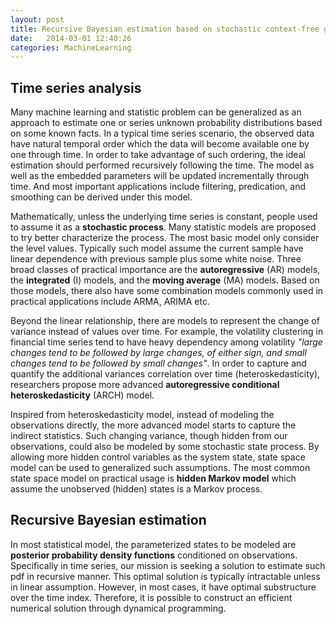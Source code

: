 ```yaml
---
layout: post
title: Recursive Bayesian estimation based on stochastic context-free grammar
date:   2014-03-01 12:40:26
categories: MachineLearning 
---
```


## Time series analysis
Many machine learning and statistic problem can be generalized as an approach to estimate one or series unknown probability distributions based on some known facts.
In a typical time series scenario, the observed data have natural temporal order which the data will become available one by one through time.
In order to take advantage of such ordering, the ideal estimation should performed recursively following the time. 
The model as well as the embedded parameters will be updated incrementally through time. 
And most important applications include filtering, predication, and smoothing can be derived under this model.

Mathematically, unless the underlying time series is constant, people used to assume it as a **stochastic process**. Many statistic models are proposed to try better characterize the process. 
The most basic model only consider the level values. Typically such model assume the current sample have linear dependence with previous sample plus some white noise. 
Three broad classes of practical importance are the **autoregressive** (AR) models, the **integrated** (I) models, and the **moving average** (MA) models. 
Based on those models, there also have some combination models commonly used in practical applications include ARMA, ARIMA etc.

Beyond the linear relationship, there are models to represent the change of variance instead of values over time. 
For example, the volatility clustering in financial time series tend to have heavy dependency among volatility _"large changes tend to be followed by large changes, of either sign, and small changes tend to be followed by small changes"_.
In order to capture and quantify the additional variances correlation over time (heteroskedasticity), researchers propose more advanced **autoregressive conditional heteroskedasticity** (ARCH) model.

Inspired from heteroskedasticity model, instead of modeling the observations directly, the more advanced model starts to capture the indirect statistics. 
Such changing variance, though hidden from our observations, could also be modeled by some stochastic state process.
By allowing more hidden control variables as the system state, state space model can be used to generalized such assumptions. 
The most common state space model on practical usage is **hidden Markov model** which assume the unobserved (hidden) states is a Markov process.

## Recursive Bayesian estimation 
In most statistical model, the parameterized states to be modeled are  **posterior probability density functions** conditioned on observations.
Specifically in time series, our mission is seeking a solution to estimate such pdf in recursive manner. 
This optimal solution is typically intractable unless in linear assumption.
However, in most cases, it have optimal substructure over the time index. Therefore, it is possible to construct an efficient numerical solution through dynamical programming.
